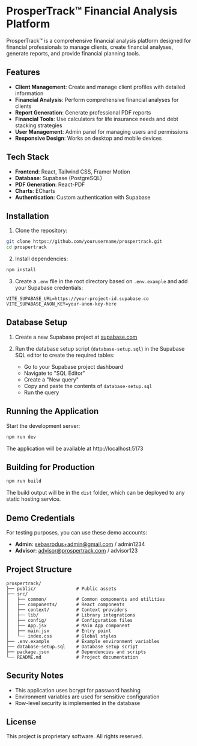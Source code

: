 # ProsperTrack™ Financial Analysis Platform

ProsperTrack™ is a comprehensive financial analysis platform designed for financial professionals to manage clients, create financial analyses, generate reports, and provide financial planning tools.

## Features

- **Client Management**: Create and manage client profiles with detailed information
- **Financial Analysis**: Perform comprehensive financial analyses for clients
- **Report Generation**: Generate professional PDF reports
- **Financial Tools**: Use calculators for life insurance needs and debt stacking strategies
- **User Management**: Admin panel for managing users and permissions
- **Responsive Design**: Works on desktop and mobile devices

## Tech Stack

- **Frontend**: React, Tailwind CSS, Framer Motion
- **Database**: Supabase (PostgreSQL)
- **PDF Generation**: React-PDF
- **Charts**: ECharts
- **Authentication**: Custom authentication with Supabase

## Installation

1. Clone the repository:
```bash
git clone https://github.com/yourusername/prospertrack.git
cd prospertrack
```

2. Install dependencies:
```bash
npm install
```

3. Create a `.env` file in the root directory based on `.env.example` and add your Supabase credentials:
```
VITE_SUPABASE_URL=https://your-project-id.supabase.co
VITE_SUPABASE_ANON_KEY=your-anon-key-here
```

## Database Setup

1. Create a new Supabase project at [supabase.com](https://supabase.com)

2. Run the database setup script (`database-setup.sql`) in the Supabase SQL editor to create the required tables:
   - Go to your Supabase project dashboard
   - Navigate to "SQL Editor"
   - Create a "New query"
   - Copy and paste the contents of `database-setup.sql`
   - Run the query

## Running the Application

Start the development server:
```bash
npm run dev
```

The application will be available at http://localhost:5173

## Building for Production

```bash
npm run build
```

The build output will be in the `dist` folder, which can be deployed to any static hosting service.

## Demo Credentials

For testing purposes, you can use these demo accounts:

- **Admin**: sebasrodus+admin@gmail.com / admin1234
- **Advisor**: advisor@prospertrack.com / advisor123

## Project Structure

```
prospertrack/
├── public/               # Public assets
├── src/
│   ├── common/           # Common components and utilities
│   ├── components/       # React components
│   ├── context/          # Context providers
│   ├── lib/              # Library integrations
│   ├── config/           # Configuration files
│   ├── App.jsx           # Main App component
│   ├── main.jsx          # Entry point
│   └── index.css         # Global styles
├── .env.example          # Example environment variables
├── database-setup.sql    # Database setup script
├── package.json          # Dependencies and scripts
└── README.md             # Project documentation
```

## Security Notes

- This application uses bcrypt for password hashing
- Environment variables are used for sensitive configuration
- Row-level security is implemented in the database

## License

This project is proprietary software. All rights reserved.